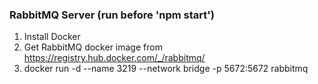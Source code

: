 ### RabbitMQ Server (run before 'npm start')

1. Install Docker
2. Get RabbitMQ docker image from https://registry.hub.docker.com/_/rabbitmq/
3. docker run -d --name 3219 --network bridge -p 5672:5672 rabbitmq